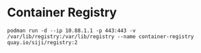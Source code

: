 # Container Registry

```
podman run -d --ip 10.88.1.1 -p 443:443 -v /var/lib/registry:/var/lib/registry --name container-registry quay.io/siji/registry:2
```
